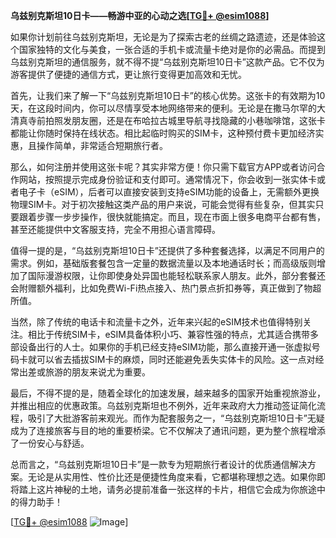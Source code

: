 **乌兹别克斯坦10日卡——畅游中亚的心动之选[[TG💪+ @esim1088](https://t.me/s/esim1088)]**

如果你计划前往乌兹别克斯坦，无论是为了探索古老的丝绸之路遗迹，还是体验这个国家独特的文化与美食，一张合适的手机卡或流量卡绝对是你的必需品。而提到乌兹别克斯坦的通信服务，就不得不提“乌兹别克斯坦10日卡”这款产品。它不仅为游客提供了便捷的通信方式，更让旅行变得更加高效和无忧。

首先，让我们来了解一下“乌兹别克斯坦10日卡”的核心优势。这张卡的有效期为10天，在这段时间内，你可以尽情享受本地网络带来的便利。无论是在撒马尔罕的大清真寺前拍照发朋友圈，还是在布哈拉古城里导航寻找隐藏的小巷咖啡馆，这张卡都能让你随时保持在线状态。相比起临时购买的SIM卡，这种预付费卡更加经济实惠，且操作简单，非常适合短期旅行者。

那么，如何注册并使用这张卡呢？其实非常方便！你只需下载官方APP或者访问合作网站，按照提示完成身份验证和支付即可。通常情况下，你会收到一张实体卡或者电子卡（eSIM），后者可以直接安装到支持eSIM功能的设备上，无需额外更换物理SIM卡。对于初次接触这类产品的用户来说，可能会觉得有些复杂，但其实只要跟着步骤一步步操作，很快就能搞定。而且，现在市面上很多电商平台都有售，甚至还能提供中文客服支持，完全不用担心语言障碍。

值得一提的是，“乌兹别克斯坦10日卡”还提供了多种套餐选择，以满足不同用户的需求。例如，基础版套餐包含一定量的数据流量以及本地通话时长；而高级版则增加了国际漫游权限，让你即使身处异国也能轻松联系家人朋友。此外，部分套餐还会附赠额外福利，比如免费Wi-Fi热点接入、热门景点折扣券等，真正做到了物超所值。

当然，除了传统的电话卡和流量卡之外，近年来兴起的eSIM技术也值得特别关注。相比于传统SIM卡，eSIM具备体积小巧、兼容性强的特点，尤其适合携带多部设备出行的人士。如果你的手机已经支持eSIM功能，那么直接开通一张虚拟号码卡就可以省去插拔SIM卡的麻烦，同时还能避免丢失实体卡的风险。这一点对经常出差或旅游的朋友来说尤为重要。

最后，不得不提的是，随着全球化的加速发展，越来越多的国家开始重视旅游业，并推出相应的优惠政策。乌兹别克斯坦也不例外，近年来政府大力推动签证简化流程，吸引了大批游客前来观光。而作为配套服务之一，“乌兹别克斯坦10日卡”无疑成为了连接旅客与目的地的重要桥梁。它不仅解决了通讯问题，更为整个旅程增添了一份安心与舒适。

总而言之，“乌兹别克斯坦10日卡”是一款专为短期旅行者设计的优质通信解决方案。无论是从实用性、性价比还是便捷性角度来看，它都堪称理想之选。如果你即将踏上这片神秘的土地，请务必提前准备一张这样的卡片，相信它会成为你旅途中的得力助手！

[[TG💪+ @esim1088](https://t.me/s/esim1088) ![Image](https://i.postimg.cc/4NQfJmqS/Snipaste-2025-05-13-00-14-12.png)]